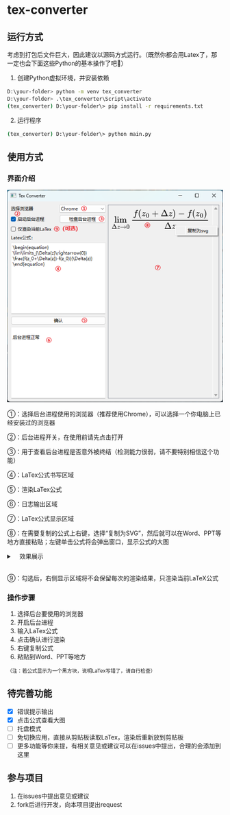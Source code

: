 # tex-converter

## 运行方式

考虑到打包后文件巨大，因此建议以源码方式运行。（既然你都会用Latex了，那一定也会下面这些Python的基本操作了吧🤭）

1. 创建Python虚拟环境，并安装依赖

```bash
D:\your-folder> python -m venv tex_converter
D:\your-folder> .\tex_converter\Script\activate
(tex_converter) D:\your-folder\> pip install -r requirements.txt
```

2. 运行程序

```bash
(tex_converter) D:\your-folder\> python main.py
```

## 使用方式

### 界面介绍

![image](/assets/main_interface.png)

①：选择后台进程使用的浏览器（推荐使用Chrome），可以选择一个你电脑上已经安装过的浏览器

②：后台进程开关，在使用前请先点击打开

③：用于查看后台进程是否意外被终结（检测能力很弱，请不要特别相信这个功能）

④：LaTex公式书写区域

⑤：渲染LaTex公式

⑥：日志输出区域

⑦：LaTex公式显示区域

⑧：在需要复制的公式上右键，选择“复制为SVG”，然后就可以在Word、PPT等地方直接粘贴；左键单击公式将会弹出窗口，显示公式的大图
<details><summary>&emsp;效果展示</summary><img src="./assets/tex_preview.png"></details><br>

⑨：勾选后，右侧显示区域将不会保留每次的渲染结果，只渲染当前LaTeX公式

### 操作步骤

1. 选择后台要使用的浏览器
2. 开启后台进程
3. 输入LaTex公式
4. 点击确认进行渲染
5. 右键复制公式
6. 粘贴到Word、PPT等地方

<small>（注：若公式显示为一个黑方块，说明LaTex写错了，请自行检查）</small>

## 待完善功能

- [x] 错误提示输出
- [x] 点击公式查看大图
- [ ] 托盘模式
- [ ] 免切换应用，直接从剪贴板读取LaTex，渲染后重新放到剪贴板
- [ ] 更多功能等你来提，有相关意见或建议可以在issues中提出，合理的会添加到这里

## 参与项目

1. 在issues中提出意见或建议
2. fork后进行开发，向本项目提出request
